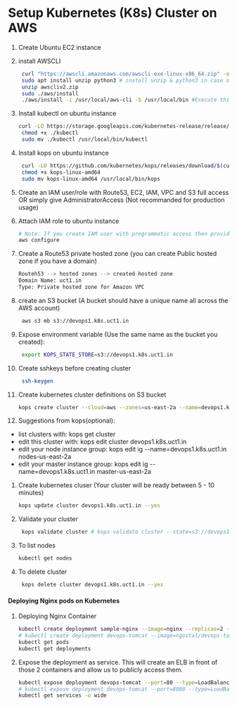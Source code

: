 # Setup Kubernetes (K8s) Cluster on AWS


1. Create Ubuntu EC2 instance
1. install AWSCLI
   ```sh
    curl "https://awscli.amazonaws.com/awscli-exe-linux-x86_64.zip" -o "awscliv2.zip"
    sudo apt install unzip python3 # install unzip & python3 in case of necessity
    unzip awscliv2.zip
    sudo ./aws/install
    ./aws/install -i /usr/local/aws-cli -b /usr/local/bin #Execute this line if you don't want to use sudo from the previous line
    ```

1. Install kubectl on ubuntu instance
   ```sh
   curl -LO https://storage.googleapis.com/kubernetes-release/release/$(curl -s https://storage.googleapis.com/kubernetes-release/release/stable.txt)/bin/linux/amd64/kubectl
    chmod +x ./kubectl
    sudo mv ./kubectl /usr/local/bin/kubectl
   ```

1. Install kops on ubuntu instance
   ```sh
    curl -LO https://github.com/kubernetes/kops/releases/download/$(curl -s https://api.github.com/repos/kubernetes/kops/releases/latest | grep tag_name | cut -d '"' -f 4)/kops-linux-amd64
    chmod +x kops-linux-amd64
    sudo mv kops-linux-amd64 /usr/local/bin/kops
    ```
1. Create an IAM user/role  with Route53, EC2, IAM, VPC and S3 full access OR simply give AdministratorAccess (Not recommanded for production usage)

1. Attach IAM role to ubuntu instance
   ```sh
   # Note: If you create IAM user with programmatic access then provide Access keys. Otherwise region information is enough
   aws configure
    ```

1. Create a Route53 private hosted zone (you can create Public hosted zone if you have a domain)
   ```sh
   Routeh53 --> hosted zones --> created hosted zone  
   Domain Name: uct1.in
   Type: Private hosted zone for Amazon VPC
   ```

1. create an S3 bucket (A bucket should have a unique name all across the AWS account)
   ```sh
    aws s3 mb s3://devops1.k8s.uct1.in 
   ```
1. Expose environment variable (Use the same name as the bucket you created): 
   ```sh
    export KOPS_STATE_STORE=s3://devops1.k8s.uct1.in 
   ```

1. Create sshkeys before creating cluster
   ```sh
    ssh-keygen
   ```

1. Create kubernetes cluster definitions on S3 bucket
   ```sh
   kops create cluster --cloud=aws --zones=us-east-2a --name=devops1.k8s.uct1.in --node-count=2 --ssh-public-key=~/.ssh/id_rsa.pub --dns-zone=uct1.in --dns private
    ```
1. Suggestions from kops(optional):
 * list clusters with: kops get cluster
 * edit this cluster with: kops edit cluster devops1.k8s.uct1.in
 * edit your node instance group: kops edit ig --name=devops1.k8s.uct1.in nodes-us-east-2a
 * edit your master instance group: kops edit ig --name=devops1.k8s.uct1.in master-us-east-2a

1. Create kubernetes cluser (Your cluster will be ready between 5 - 10 minutes)
    ```sh
    kops update cluster devops1.k8s.uct1.in --yes
    ```

1. Validate your cluster 
     ```sh
      kops validate cluster # kops validate cluster --state=s3://devops1.k8s.uct1.in
    ```

1. To list nodes
   ```sh
   kubectl get nodes
   ```

1. To delete cluster
    ```sh
     kops delete cluster devops1.k8s.uct1.in --yes
    ```
   
#### Deploying Nginx pods on Kubernetes
1. Deploying Nginx Container
    ```sh
    kubectl create deployment sample-nginx --image=nginx --replicas=2 --port=80
    # kubectl create deployment devops-tomcat --image=ngostal/devops-tomcat-image:v1 --replicas=2 --port=8080
    kubectl get pods
    kubectl get deployments
   ```

1. Expose the deployment as service. This will create an ELB in front of those 2 containers and allow us to publicly access them.
   ```sh
   kubectl expose deployment devops-tomcat --port=80 --type=LoadBalancer
   # kubectl expose deployment devops-tomcat --port=8080 --type=LoadBalancer
   kubectl get services -o wide
   ```
